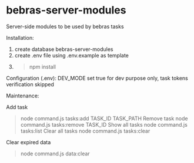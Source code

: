 # bebras-server-modules
Server-side modules to be used by bebras tasks

Installation:
1. create database bebras-server-modules
2. create .env file using .env.example as template
3. >npm install


Configuration (.env):
DEV_MODE
    set true for dev purpose only, task tokens verification skipped


Maintenance:

Add task
>node command.js tasks:add TASK_ID TASK_PATH
Remove task
>node command.js tasks:remove TASK_ID
Show all tasks
>node command.js tasks:list
Clear all tasks
>node command.js tasks:clear

Clear expired data
>node command.js data:clear